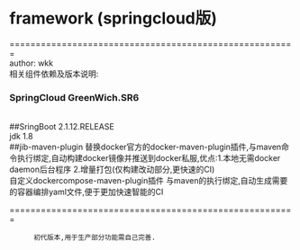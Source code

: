 # framework (springcloud版)
=======================================================</br>
author: wkk</br>
相关组件依赖及版本说明: </br>
<h3>SpringCloud GreenWich.SR6</h3> </br>
##SringBoot 2.1.12.RELEASE</br>
jdk 1.8</br>
##jib-maven-plugin 
替换docker官方的docker-maven-plugin插件,与maven命令执行绑定,自动构建docker镜像并推送到docker私服,优点:1.本地无需docker daemon后台程序 2.增量打包(仅构建改动部分,更快速的CI)</br>
自定义dockercompose-maven-plugin插件 与maven的执行绑定,自动生成需要的容器编排yaml文件,便于更加快速智能的CI</br>

=======================================================</br>

          初代版本,用于生产部分功能需自己完善.
